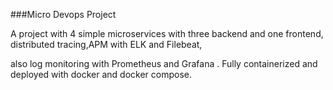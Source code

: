 ###Micro Devops Project

A project with 4 simple microservices with three backend and one frontend, distributed tracing,APM with ELK and Filebeat,

also log monitoring with Prometheus and Grafana . Fully containerized and deployed with docker and docker compose.


